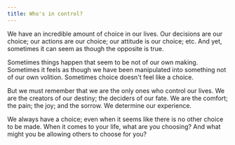 ```yaml
---
title: Who's in control?
---
```


We have an incredible amount of choice in our lives. Our decisions are our choice; our actions are our choice; our attitude is our choice; etc. And yet, sometimes it can seem as though the opposite is true.

Sometimes things happen that seem to be not of our own making. Sometimes it feels as though we have been manipulated into something not of our own volition. Sometimes choice doesn't feel like a choice.

But we must remember that we are the only ones who control our lives. We are the creators of our destiny; the deciders of our fate. We are the comfort; the pain; the joy; and the sorrow. We determine our experience.

We always have a choice; even when it seems like there is no other choice to be made. When it comes to your life, what are you choosing? And what might you be allowing others to choose for you?
